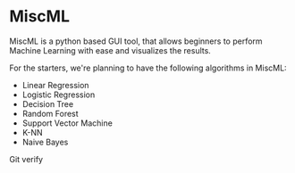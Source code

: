 # MiscML

MiscML is a python based GUI tool, that allows beginners to perform Machine Learning with ease and visualizes the results.

For the starters, we're planning to have the following algorithms in MiscML:

<ul>
  <li>Linear Regression </li>
  <li>Logistic Regression</li>
  <li>Decision Tree</li>
  <li>Random Forest</li>
  <li>Support Vector Machine</li>
  <li>K-NN</li>
  <li>Naive Bayes</li>
</ul>
Git verify
